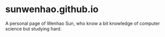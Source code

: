 # sunwenhao.github.io
A personal page of Wenhao Sun, who know a bit knowledge of computer science but studying hard.
